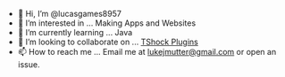 - 👋 Hi, I’m @lucasgames8957
- 👀 I’m interested in ... Making Apps and Websites
- 🌱 I’m currently learning ... Java
- 💞️ I’m looking to collaborate on ... [TShock Plugins](https://github.com/Pryaxis/Plugins)
- 📫 How to reach me ... Email me at lukejmutter@gmail.com or open an issue.

<!---
lucasgames8957/lucasgames8957 is a ✨ special ✨ repository because its `README.md` (this file) appears on your GitHub profile.
You can click the Preview link to take a look at your changes.
--->
